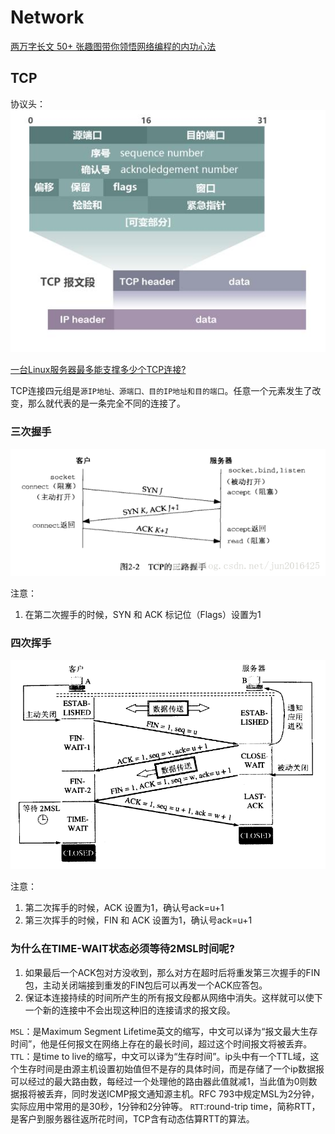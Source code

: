 # Network

[两万字长文 50+ 张趣图带你领悟网络编程的内功心法](https://xie.infoq.cn/article/495e11547cc63794f693c1e73)


## TCP

协议头：
![](assets/2021-11-13-01-01-19.png)

[一台Linux服务器最多能支撑多少个TCP连接?](https://mp.weixin.qq.com/s?__biz=MzA3ODIxNjYxNQ==&mid=2247495055&idx=1&sn=3cb81035df6f84d7e2238f0de349c261)

TCP连接四元组是```源IP地址、源端口、目的IP地址和目的端口```。任意一个元素发生了改变，那么就代表的是一条完全不同的连接了。

### 三次握手
![](assets/2021-11-13-00-53-24.png)

注意：
1. 在第二次握手的时候，SYN 和 ACK 标记位（Flags）设置为1

### 四次挥手

![](assets/2021-11-13-00-44-19.png)

注意：
1. 第二次挥手的时候，ACK 设置为1，确认号ack=u+1
2. 第三次挥手的时候，FIN 和 ACK 设置为1，确认号ack=u+1

### 为什么在TIME-WAIT状态必须等待2MSL时间呢?
1. 如果最后一个ACK包对方没收到，那么对方在超时后将重发第三次握手的FIN包，主动关闭端接到重发的FIN包后可以再发一个ACK应答包。
2. 保证本连接持续的时间所产生的所有报文段都从网络中消失。这样就可以使下一个新的连接中不会出现这种旧的连接请求的报文段。 


```MSL```：是Maximum Segment Lifetime英文的缩写，中文可以译为“报文最大生存时间”，他是任何报文在网络上存在的最长时间，超过这个时间报文将被丢弃。
```TTL```：是time to live的缩写，中文可以译为“生存时间”。ip头中有一个TTL域，这个生存时间是由源主机设置初始值但不是存的具体时间，而是存储了一个ip数据报可以经过的最大路由数，每经过一个处理他的路由器此值就减1，当此值为0则数据报将被丢弃，同时发送ICMP报文通知源主机。RFC 793中规定MSL为2分钟，实际应用中常用的是30秒，1分钟和2分钟等。
```RTT```:round-trip time，简称RTT，是客户到服务器往返所花时间，TCP含有动态估算RTT的算法。



